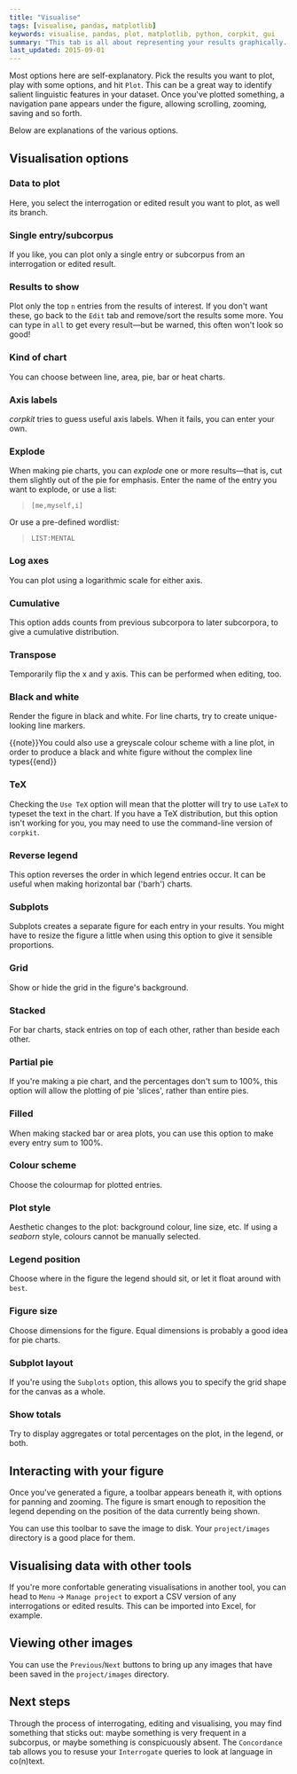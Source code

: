 ```yaml
---
title: "Visualise"
tags: [visualise, pandas, matplotlib]
keywords: visualise, pandas, plot, matplotlib, python, corpkit, gui
summary: "This tab is all about representing your results graphically. You should be able to generate publication-quality figures without needing to export the data from the tool."
last_updated: 2015-09-01
---
```


Most options here are self-explanatory. Pick the results you want to plot, play with some options, and hit `Plot`. This can be a great way to identify salient linguistic features in your dataset. Once you've plotted something, a navigation pane appears under the figure, allowing scrolling, zooming, saving and so forth.

Below are explanations of the various options.

## Visualisation options

### Data to plot

Here, you select the interrogation or edited result you want to plot, as well its branch.

### Single entry/subcorpus

If you like, you can plot only a single entry or subcorpus from an interrogation or edited result.

### Results to show

Plot only the top `n` entries from the results of interest. If you don't want these, go back to the `Edit` tab and remove/sort the results some more. You can type in `all` to get every result&mdash;but be warned, this often won't look so good!

### Kind of chart

You can choose between line, area, pie, bar or heat charts.

### Axis labels

*corpkit* tries to guess useful axis labels. When it fails, you can enter your own.

### Explode

When making pie charts, you can *explode* one or more results&mdash;that is, cut them slightly out of the pie for emphasis. Enter the name of the entry you want to explode, or use a list:

> `[me,myself,i]`

Or use a pre-defined wordlist:

> `LIST:MENTAL`

### Log axes

You can plot using a logarithmic scale for either axis.

### Cumulative

This option adds counts from previous subcorpora to later subcorpora, to give a cumulative distribution.

### Transpose

Temporarily flip the x and y axis. This can be performed when editing, too.

### Black and white

Render the figure in black and white. For line charts, try to create unique-looking line markers.

{{note}}You could also use a greyscale colour scheme with a line plot, in order to produce a black and white figure without the complex line types{{end}}

### TeX 

Checking the `Use TeX` option will mean that the plotter will try to use `LaTeX` to typeset the text in the chart. If you have a TeX distribution, but this option isn't working for you, you may need to use the command-line version of `corpkit`.

### Reverse legend

This option reverses the order in which legend entries occur. It can be useful when making horizontal bar ('barh') charts.

### Subplots

Subplots creates a separate figure for each entry in your results. You might have to resize the figure a little when using this option to give it sensible proportions.

### Grid

Show or hide the grid in the figure's background.

### Stacked

For bar charts, stack entries on top of each other, rather than beside each other.

### Partial pie

If you're making a pie chart, and the percentages don't sum to 100%, this option will allow the plotting of pie 'slices', rather than entire pies.

### Filled

When making stacked bar or area plots, you can use this option to make every entry sum to 100%.

### Colour scheme

Choose the colourmap for plotted entries.

### Plot style

Aesthetic changes to the plot: background colour, line size, etc. If using a *seaborn* style, colours cannot be manually selected.

### Legend position

Choose where in the figure the legend should sit, or let it float around with `best`.

### Figure size

Choose dimensions for the figure. Equal dimensions is probably a good idea for pie charts.

### Subplot layout

If you're using the `Subplots` option, this allows you to specify the grid shape for the canvas as a whole.

### Show totals

Try to display aggregates or total percentages on the plot, in the legend, or both.

## Interacting with your figure

Once you've generated a figure, a toolbar appears beneath it, with options for panning and zooming. The figure is smart enough to reposition the legend depending on the position of the data currently being shown.

You can use this toolbar to save the image to disk. Your `project/images` directory is a good place for them.

## Visualising data with other tools

If you're more confortable generating visualisations in another tool, you can head to `Menu` &rarr; `Manage project` to export a CSV version of any interrogations or edited results. This can be imported into Excel, for example.

## Viewing other images

You can use the `Previous`/`Next` buttons to bring up any images that have been saved in the `project/images` directory.

## Next steps

Through the process of interrogating, editing and visualising, you may find something that sticks out: maybe something is very frequent in a subcorpus, or maybe something is conspicuously absent. The `Concordance` tab allows you to resuse your `Interrogate` queries to look at language in co(n)text.
